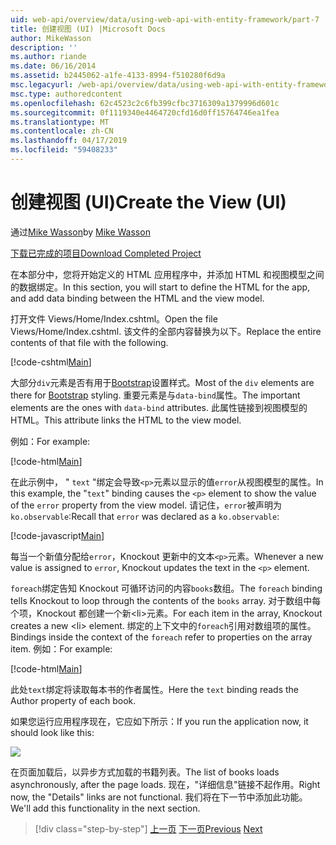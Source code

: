 ```yaml
---
uid: web-api/overview/data/using-web-api-with-entity-framework/part-7
title: 创建视图 (UI) |Microsoft Docs
author: MikeWasson
description: ''
ms.author: riande
ms.date: 06/16/2014
ms.assetid: b2445062-a1fe-4133-8994-f510280f6d9a
msc.legacyurl: /web-api/overview/data/using-web-api-with-entity-framework/part-7
msc.type: authoredcontent
ms.openlocfilehash: 62c4523c2c6fb399cfbc3716309a1379996d601c
ms.sourcegitcommit: 0f1119340e4464720cfd16d0ff15764746ea1fea
ms.translationtype: MT
ms.contentlocale: zh-CN
ms.lasthandoff: 04/17/2019
ms.locfileid: "59408233"
---
```

# <a name="create-the-view-ui"></a><span data-ttu-id="7b98b-102">创建视图 (UI)</span><span class="sxs-lookup"><span data-stu-id="7b98b-102">Create the View (UI)</span></span>

<span data-ttu-id="7b98b-103">通过[Mike Wasson](https://github.com/MikeWasson)</span><span class="sxs-lookup"><span data-stu-id="7b98b-103">by [Mike Wasson](https://github.com/MikeWasson)</span></span>

[<span data-ttu-id="7b98b-104">下载已完成的项目</span><span class="sxs-lookup"><span data-stu-id="7b98b-104">Download Completed Project</span></span>](https://github.com/MikeWasson/BookService)

<span data-ttu-id="7b98b-105">在本部分中，您将开始定义的 HTML 应用程序中，并添加 HTML 和视图模型之间的数据绑定。</span><span class="sxs-lookup"><span data-stu-id="7b98b-105">In this section, you will start to define the HTML for the app, and add data binding between the HTML and the view model.</span></span>

<span data-ttu-id="7b98b-106">打开文件 Views/Home/Index.cshtml。</span><span class="sxs-lookup"><span data-stu-id="7b98b-106">Open the file Views/Home/Index.cshtml.</span></span> <span data-ttu-id="7b98b-107">该文件的全部内容替换为以下。</span><span class="sxs-lookup"><span data-stu-id="7b98b-107">Replace the entire contents of that file with the following.</span></span>

[!code-cshtml[Main](part-7/samples/sample1.cshtml)]

<span data-ttu-id="7b98b-108">大部分`div`元素是否有用于[Bootstrap](http://getbootstrap.com/)设置样式。</span><span class="sxs-lookup"><span data-stu-id="7b98b-108">Most of the `div` elements are there for [Bootstrap](http://getbootstrap.com/) styling.</span></span> <span data-ttu-id="7b98b-109">重要元素是与`data-bind`属性。</span><span class="sxs-lookup"><span data-stu-id="7b98b-109">The important elements are the ones with `data-bind` attributes.</span></span> <span data-ttu-id="7b98b-110">此属性链接到视图模型的 HTML。</span><span class="sxs-lookup"><span data-stu-id="7b98b-110">This attribute links the HTML to the view model.</span></span>

<span data-ttu-id="7b98b-111">例如：</span><span class="sxs-lookup"><span data-stu-id="7b98b-111">For example:</span></span>

[!code-html[Main](part-7/samples/sample2.html)]

<span data-ttu-id="7b98b-112">在此示例中， &quot; `text` &quot;绑定会导致`<p>`元素以显示的值`error`从视图模型的属性。</span><span class="sxs-lookup"><span data-stu-id="7b98b-112">In this example, the &quot;`text`&quot; binding causes the `<p>` element to show the value of the `error` property from the view model.</span></span> <span data-ttu-id="7b98b-113">请记住，`error`被声明为`ko.observable`:</span><span class="sxs-lookup"><span data-stu-id="7b98b-113">Recall that `error` was declared as a `ko.observable`:</span></span>

[!code-javascript[Main](part-7/samples/sample3.js)]

<span data-ttu-id="7b98b-114">每当一个新值分配给`error`，Knockout 更新中的文本`<p>`元素。</span><span class="sxs-lookup"><span data-stu-id="7b98b-114">Whenever a new value is assigned to `error`, Knockout updates the text in the `<p>` element.</span></span>

<span data-ttu-id="7b98b-115">`foreach`绑定告知 Knockout 可循环访问的内容`books`数组。</span><span class="sxs-lookup"><span data-stu-id="7b98b-115">The `foreach` binding tells Knockout to loop through the contents of the `books` array.</span></span> <span data-ttu-id="7b98b-116">对于数组中每个项，Knockout 都创建一个新&lt;li&gt;元素。</span><span class="sxs-lookup"><span data-stu-id="7b98b-116">For each item in the array, Knockout creates a new &lt;li&gt; element.</span></span> <span data-ttu-id="7b98b-117">绑定的上下文中的`foreach`引用对数组项的属性。</span><span class="sxs-lookup"><span data-stu-id="7b98b-117">Bindings inside the context of the `foreach` refer to properties on the array item.</span></span> <span data-ttu-id="7b98b-118">例如：</span><span class="sxs-lookup"><span data-stu-id="7b98b-118">For example:</span></span>

[!code-html[Main](part-7/samples/sample4.html)]

<span data-ttu-id="7b98b-119">此处`text`绑定将读取每本书的作者属性。</span><span class="sxs-lookup"><span data-stu-id="7b98b-119">Here the `text` binding reads the Author property of each book.</span></span>

<span data-ttu-id="7b98b-120">如果您运行应用程序现在，它应如下所示：</span><span class="sxs-lookup"><span data-stu-id="7b98b-120">If you run the application now, it should look like this:</span></span>

![](part-7/_static/image1.png)

<span data-ttu-id="7b98b-121">在页面加载后，以异步方式加载的书籍列表。</span><span class="sxs-lookup"><span data-stu-id="7b98b-121">The list of books loads asynchronously, after the page loads.</span></span> <span data-ttu-id="7b98b-122">现在，&quot;详细信息&quot;链接不起作用。</span><span class="sxs-lookup"><span data-stu-id="7b98b-122">Right now, the &quot;Details&quot; links are not functional.</span></span> <span data-ttu-id="7b98b-123">我们将在下一节中添加此功能。</span><span class="sxs-lookup"><span data-stu-id="7b98b-123">We'll add this functionality in the next section.</span></span>

> [!div class="step-by-step"]
> <span data-ttu-id="7b98b-124">[上一页](part-6.md)
> [下一页](part-8.md)</span><span class="sxs-lookup"><span data-stu-id="7b98b-124">[Previous](part-6.md)
[Next](part-8.md)</span></span>
